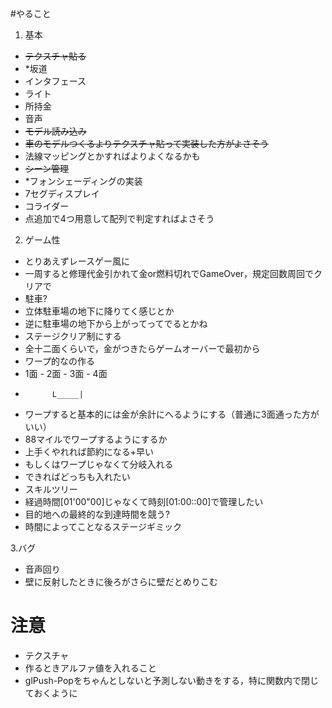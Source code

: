 #やること
1. 基本
- ~~テクスチャ貼る~~
- *坂道
- インタフェース
 - ライト
 - 所持金
- 音声
- ~~モデル読み込み~~
 - ~~車のモデルつくるよりテクスチャ貼って実装した方がよさそう~~
 - 法線マッピングとかすればよりよくなるかも
- ~~シーン管理~~
- *フォンシェーディングの実装
- 7セグディスプレイ
- コライダー
 - 点追加で4つ用意して配列で判定すればよさそう

2. ゲーム性
- とりあえずレースゲー風に
 - 一周すると修理代金引かれて金or燃料切れでGameOver，規定回数周回でクリアで
- 駐車?
 - 立体駐車場の地下に降りてく感じとか
 - 逆に駐車場の地下から上がってってでるとかね
- ステージクリア制にする
 - 全十二面くらいで，金がつきたらゲームオーバーで最初から
 - ワープ的なの作る
 - 1面 - 2面 - 3面 - 4面
 -           L_____|
 - ワープすると基本的には金が余計にへるようにする（普通に3面通った方がいい）
 - 88マイルでワープするようにするか
 - 上手くやれれば節約になる+早い
 - もしくはワープじゃなくて分岐入れる 
  - できればどっちも入れたい
 - スキルツリー
 - 経過時間[01'00"00]じゃなくて時刻[01:00::00]で管理したい
  - 目的地への最終的な到達時間を競う?
  - 時間によってことなるステージギミック

3.バグ
- 音声回り
- 壁に反射したときに後ろがさらに壁だとめりこむ

# 注意
- テクスチャ
 - 作るときアルファ値を入れること
 - glPush-Popをちゃんとしないと予測しない動きをする，特に関数内で閉じておくように